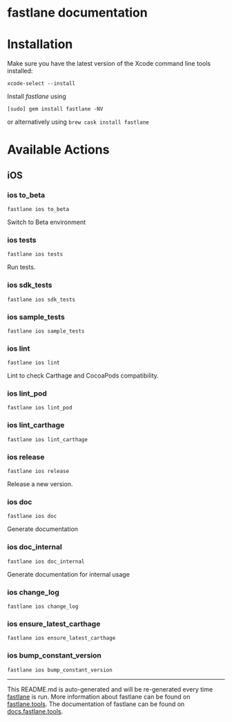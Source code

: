 fastlane documentation
================
# Installation

Make sure you have the latest version of the Xcode command line tools installed:

```
xcode-select --install
```

Install _fastlane_ using
```
[sudo] gem install fastlane -NV
```
or alternatively using `brew cask install fastlane`

# Available Actions
## iOS
### ios to_beta
```
fastlane ios to_beta
```
Switch to Beta environment
### ios tests
```
fastlane ios tests
```
Run tests.
### ios sdk_tests
```
fastlane ios sdk_tests
```

### ios sample_tests
```
fastlane ios sample_tests
```

### ios lint
```
fastlane ios lint
```
Lint to check Carthage and CocoaPods compatibility.
### ios lint_pod
```
fastlane ios lint_pod
```

### ios lint_carthage
```
fastlane ios lint_carthage
```

### ios release
```
fastlane ios release
```
Release a new version.
### ios doc
```
fastlane ios doc
```
Generate documentation
### ios doc_internal
```
fastlane ios doc_internal
```
Generate documentation for internal usage
### ios change_log
```
fastlane ios change_log
```

### ios ensure_latest_carthage
```
fastlane ios ensure_latest_carthage
```

### ios bump_constant_version
```
fastlane ios bump_constant_version
```


----

This README.md is auto-generated and will be re-generated every time [fastlane](https://fastlane.tools) is run.
More information about fastlane can be found on [fastlane.tools](https://fastlane.tools).
The documentation of fastlane can be found on [docs.fastlane.tools](https://docs.fastlane.tools).
